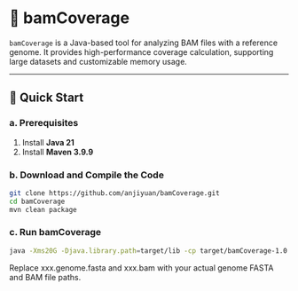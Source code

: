 # 🧬 bamCoverage

`bamCoverage` is a Java-based tool for analyzing BAM files with a reference genome. It provides high-performance coverage calculation, supporting large datasets and customizable memory usage.

---

## 🚀 Quick Start

### a. Prerequisites

1. Install **Java 21**
2. Install **Maven 3.9.9**

### b. Download and Compile the Code

```bash
git clone https://github.com/anjiyuan/bamCoverage.git
cd bamCoverage
mvn clean package
```
### c. Run bamCoverage
```bash
java -Xms20G -Djava.library.path=target/lib -cp target/bamCoverage-1.0.jar qut.bamcoverage.bamcoverage_GPT xxx.genome.fasta xxx.bam
```
Replace xxx.genome.fasta and xxx.bam with your actual genome FASTA and BAM file paths.
